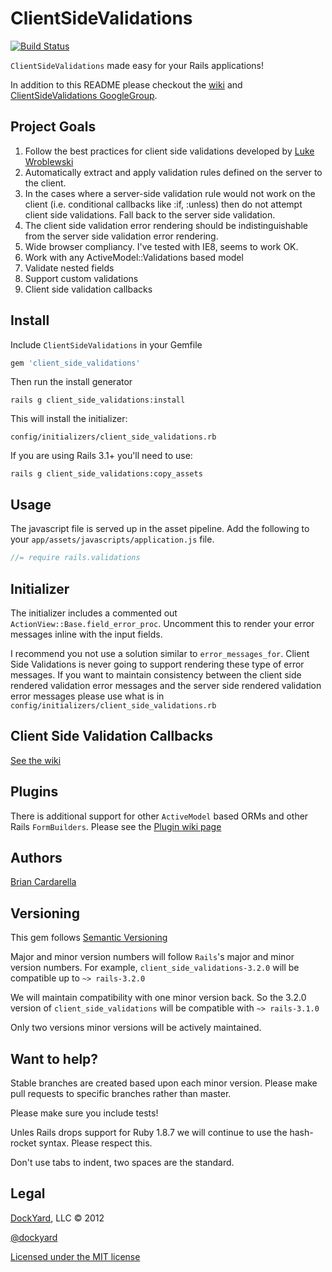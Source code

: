 # ClientSideValidations #

[![Build Status](http://travis-ci.org/bcardarella/client_side_validations.png?branch=3-2-stable)](http://travis-ci.org/bcardarella/client_side_validations)

`ClientSideValidations` made easy for your Rails applications!

In addition to this README please checkout the [wiki](https://github.com/bcardarella/client_side_validations/wiki) and 
[ClientSideValidations GoogleGroup](http://groups.google.com/group/client_side_validations).

## Project Goals ##

1. Follow the best practices for client side validations developed by [Luke Wroblewski](http://www.alistapart.com/articles/inline-validation-in-web-forms/)
2. Automatically extract and apply validation rules defined on the
   server to the client.
3. In the cases where a server-side validation rule would not work on
   the client (i.e. conditional callbacks like :if, :unless) then do not
   attempt client side validations. Fall back to the server side
   validation.
4. The client side validation error rendering should be
   indistinguishable from the server side validation error rendering.
5. Wide browser compliancy. I've tested with IE8, seems to work OK.
6. Work with any ActiveModel::Validations based model
7. Validate nested fields
8. Support custom validations
9. Client side validation callbacks

## Install ##

Include `ClientSideValidations` in your Gemfile

```ruby
gem 'client_side_validations'
```

Then run the install generator

```
rails g client_side_validations:install
```

This will install the initializer:

```
config/initializers/client_side_validations.rb
```

If you are using Rails 3.1+ you'll need to use:

```
rails g client_side_validations:copy_assets
```

## Usage ##

The javascript file is served up in the asset pipeline. Add the
following to your `app/assets/javascripts/application.js` file.

```javascript
//= require rails.validations
```

## Initializer ##

The initializer includes a commented out `ActionView::Base.field_error_proc`.
Uncomment this to render your error messages inline with the input fields.

I recommend you not use a solution similar to `error_messages_for`. Client
Side Validations is never going to support rendering these type of error
messages. If you want to maintain consistency between the client side
rendered validation error messages and the server side rendered
validation error messages please use what is in
`config/initializers/client_side_validations.rb`

## Client Side Validation Callbacks ##
[See the wiki](https://github.com/bcardarella/client_side_validations/wiki/Callbacks)


## Plugins ##

There is additional support for other `ActiveModel` based ORMs and other
Rails `FormBuilders`. Please see the [Plugin wiki page](https://github.com/bcardarella/client_side_validations/wiki/Plugins)

## Authors ##

[Brian Cardarella](http://twitter.com/bcardarella)

## Versioning ##

This gem follows [Semantic Versioning](http://semver.org)

Major and minor version numbers will follow `Rails`'s major and
minor version numbers. For example,
`client_side_validations-3.2.0` will be compatible up to 
`~> rails-3.2.0`

We will maintain compatibility with one minor version back. So the 3.2.0 version of
`client_side_validations` will be compatible with `~> rails-3.1.0`

Only two versions minor versions will be actively maintained.

## Want to help? ##

Stable branches are created based upon each minor version. Please make
pull requests to specific branches rather than master.

Please make sure you include tests!

Unles Rails drops support for Ruby 1.8.7 we will continue to use the
hash-rocket syntax. Please respect this.

Don't use tabs to indent, two spaces are the standard.

## Legal ##

[DockYard](http://dockyard.com), LLC &copy; 2012

[@dockyard](http://twitter.com/dockyard)

[Licensed under the MIT license](http://www.opensource.org/licenses/mit-license.php)
